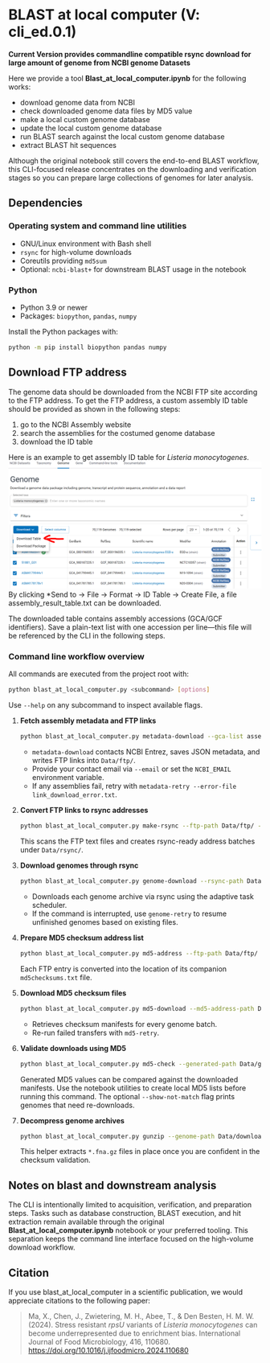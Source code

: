 # BLAST at local computer (V: cli_ed.0.1)
**Current Version provides commandline compatible rsync download for large amount of genome from NCBI genome Datasets**

Here we provide a tool **Blast_at_local_computer.ipynb** for the following works:
* download genome data from NCBI
* check downloaded genome data files by MD5 value
* make a local custom genome database
* update the local custom genome database
* run BLAST search against the local custom genome database
* extract BLAST hit sequences

Although the original notebook still covers the end-to-end BLAST workflow, this CLI-focused release concentrates on the downloading and verification stages so you can prepare large collections of genomes for later analysis.

## Dependencies

### Operating system and command line utilities
* GNU/Linux environment with Bash shell
* `rsync` for high-volume downloads
* Coreutils providing `md5sum`
* Optional: `ncbi-blast+` for downstream BLAST usage in the notebook

### Python
* Python 3.9 or newer
* Packages: `biopython`, `pandas`, `numpy`

Install the Python packages with:
```bash
python -m pip install biopython pandas numpy
```

## Download FTP address

The genome data should be downloaded from the NCBI FTP site according to the FTP address. To get the FTP address, a custom assembly ID table should be provided as shown in the following steps:
1. go to the NCBI Assembly website
2. search the assemblies for the costumed genome database
3. download the ID table 

Here is an example to get assembly ID table for *Listeria monocytogenes*. 
![Screenshot_NCBI.png](Screenshot_NCBI.PNG)
By clicking *Send to -> File -> Format -> ID Table -> Create File, a file assembly_result_table.txt can be downloaded.

The downloaded table contains assembly accessions (GCA/GCF identifiers). Save a plain-text list with one accession per line—this file will be referenced by the CLI in the following steps.

### Command line workflow overview

All commands are executed from the project root with:
```bash
python blast_at_local_computer.py <subcommand> [options]
```
Use `--help` on any subcommand to inspect available flags.

1. **Fetch assembly metadata and FTP links**
   ```bash
   python blast_at_local_computer.py metadata-download --gca-list assembly_ids.txt --download-path Data/ --workers 4 --email your@email
   ```
   * `metadata-download` contacts NCBI Entrez, saves JSON metadata, and writes FTP links into `Data/ftp/`.
   * Provide your contact email via `--email` or set the `NCBI_EMAIL` environment variable.
   * If any assemblies fail, retry with `metadata-retry --error-file link_download_error.txt`.

2. **Convert FTP links to rsync addresses**
   ```bash
   python blast_at_local_computer.py make-rsync --ftp-path Data/ftp/ --rsync-path Data/rsync/ --processes 4
   ```
   This scans the FTP text files and creates rsync-ready address batches under `Data/rsync/`.

3. **Download genomes through rsync**
   ```bash
   python blast_at_local_computer.py genome-download --rsync-path Data/rsync/ --genome-path Data/download_genome/ --workers 32
   ```
   * Downloads each genome archive via rsync using the adaptive task scheduler.
   * If the command is interrupted, use `genome-retry` to resume unfinished genomes based on existing files.

4. **Prepare MD5 checksum address list**
   ```bash
   python blast_at_local_computer.py md5-address --ftp-path Data/ftp/ --md5-address-path Data/md5_address/ --processes 4
   ```
   Each FTP entry is converted into the location of its companion `md5checksums.txt` file.

5. **Download MD5 checksum files**
   ```bash
   python blast_at_local_computer.py md5-download --md5-address-path Data/md5_address/ --md5-download-path Data/download_md5/ --workers 32
   ```
   * Retrieves checksum manifests for every genome batch.
   * Re-run failed transfers with `md5-retry`.

6. **Validate downloads using MD5**
   ```bash
   python blast_at_local_computer.py md5-check --generated-path Data/generated_md5/ --download-path Data/download_md5/ --processes 4 --show-not-match
   ```
   Generated MD5 values can be compared against the downloaded manifests. Use the notebook utilities to create local MD5 lists before running this command. The optional `--show-not-match` flag prints genomes that need re-downloads.

7. **Decompress genome archives**
   ```bash
   python blast_at_local_computer.py gunzip --genome-path Data/download_genome/
   ```
   This helper extracts `*.fna.gz` files in place once you are confident in the checksum validation.

## Notes on blast and downstream analysis

The CLI is intentionally limited to acquisition, verification, and preparation steps. Tasks such as database construction, BLAST execution, and hit extraction remain available through the original **Blast_at_local_computer.ipynb** notebook or your preferred tooling. This separation keeps the command line interface focused on the high-volume download workflow.

## Citation
If you use blast_at_local_computer in a scientific publication, we would appreciate citations to the following paper:
> Ma, X., Chen, J., Zwietering, M. H., Abee, T., & Den Besten, H. M. W. (2024). Stress resistant *rpsU* variants of *Listeria monocytogenes* can become underrepresented due to enrichment bias. International Journal of Food Microbiology, 416, 110680. https://doi.org/10.1016/j.ijfoodmicro.2024.110680
